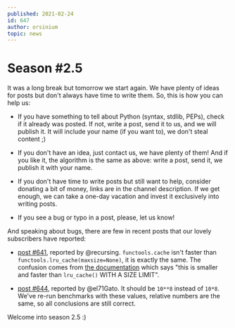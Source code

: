 ```yaml
---
published: 2021-02-24
id: 647
author: orsinium
topic: news
---
```


# Season #2.5

It was a long break but tomorrow we start again. We have plenty of ideas for posts but don't always have time to write them. So, this is how you can help us:

+ If you have something to tell about Python (syntax, stdlib, PEPs), check if it already was posted. If not, write a post, send it to us, and we will publish it. It will include your name (if you want to), we don't steal content ;)

+ If you don't have an idea, just contact us, we have plenty of them! And if you like it, the algorithm is the same as above: write a post, send it, we publish it with your name.

+ If you don't have time to write posts but still want to help, consider donating a bit of money, links are in the channel description. If we get enough, we can take a one-day vacation and invest it exclusively into writing posts.

+ If you see a bug or typo in a post, please, let us know!

And speaking about bugs, there are few in recent posts that our lovely subscribers have reported:

+ [post #641](https://t.me/pythonetc/641), reported by @recursing. `functools.cache` isn't faster than `functools.lru_cache(maxsize=None)`, it is exactly the same. The confusion comes from [the documentation](https://docs.python.org/3/library/functools.html#functools.cache) which says "this is smaller and faster than `lru_cache()` WITH A SIZE LIMIT".

+ [post #644](https://t.me/pythonetc/644), reported by @el71Gato. It should be `10**8` instead of `10*8`. We've re-run benchmarks with these values, relative numbers are the same, so all conclusions are still correct.

Welcome into season 2.5 :)
